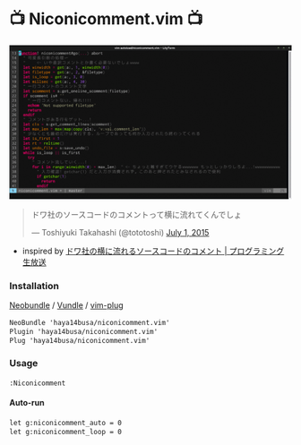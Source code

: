 :tv: Niconicomment.vim :tv:
===========================

![niconicomment1.gif](https://raw.githubusercontent.com/haya14busa/i/master/niconicomment.vim/niconicomment1.gif)

<blockquote class="twitter-tweet" lang="en"><p lang="ja" dir="ltr">ドワ社のソースコードのコメントって横に流れてくんでしょ</p>&mdash; Toshiyuki Takahashi (@tototoshi) <a href="https://twitter.com/tototoshi/status/616137924602519553">July 1, 2015</a></blockquote>
<script async src="//platform.twitter.com/widgets.js" charset="utf-8"></script>

- inspired by [ドワ社の横に流れるソースコードのコメント | プログラミング生放送](http://pronama.azurewebsites.net/2015/07/02/dwa-code-comment/)

### Installation

[Neobundle](https://github.com/Shougo/neobundle.vim) / [Vundle](https://github.com/gmarik/Vundle.vim) / [vim-plug](https://github.com/junegunn/vim-plug)

```vim
NeoBundle 'haya14busa/niconicomment.vim'
Plugin 'haya14busa/niconicomment.vim'
Plug 'haya14busa/niconicomment.vim'
```

### Usage

```
:Niconicomment
```

#### Auto-run

```vim
let g:niconicomment_auto = 0
let g:niconicomment_loop = 0
```
